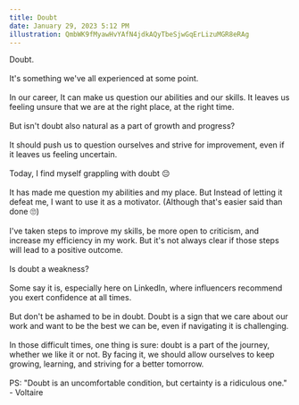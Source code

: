 ```yaml
---
title: Doubt
date: January 29, 2023 5:12 PM
illustration: QmbWK9fMyawHvYAfN4jdkAQyTbeSjwGqErLizuMGR8eRAg
---
```

Doubt.\
\
It's something we've all experienced at some point.\
\
In our career, It can make us question our abilities and our skills. It leaves us feeling unsure that we are at the right place, at the right time.\
\
But isn't doubt also natural as a part of growth and progress?\
\
It should push us to question ourselves and strive for improvement, even if it leaves us feeling uncertain.\
\
Today, I find myself grappling with doubt 😔\
\
It has made me question my abilities and my place. But Instead of letting it defeat me, I want to use it as a motivator. (Although that's easier said than done 🙄)\
\
I've taken steps to improve my skills, be more open to criticism, and increase my efficiency in my work. But it's not always clear if those steps will lead to a positive outcome.\
\
Is doubt a weakness?\
\
Some say it is, especially here on LinkedIn, where influencers recommend you exert confidence at all times.\
\
But don't be ashamed to be in doubt. Doubt is a sign that we care about our work and want to be the best we can be, even if navigating it is challenging.\
\
In those difficult times, one thing is sure: doubt is a part of the journey, whether we like it or not. By facing it, we should allow ourselves to keep growing, learning, and striving for a better tomorrow.\
\
PS: "Doubt is an uncomfortable condition, but certainty is a ridiculous one." - Voltaire
